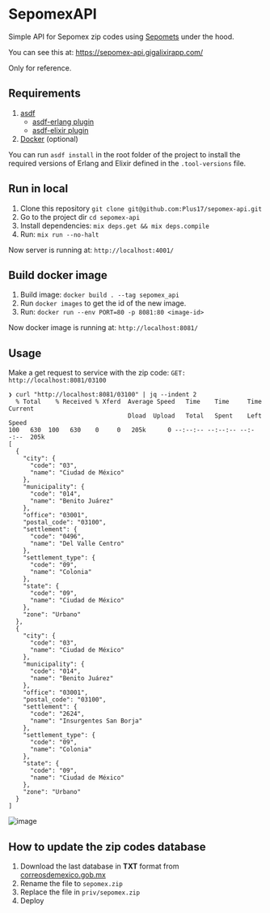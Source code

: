 # SepomexAPI

Simple API for Sepomex zip codes using [Sepomets](https://github.com/poncho/sepomets) under the hood.

You can see this at: https://sepomex-api.gigalixirapp.com/

Only for reference.

## Requirements

1. [asdf](https://asdf-vm.com/guide/getting-started.html#_1-install-dependencies)
    - [asdf-erlang plugin](https://github.com/asdf-vm/asdf-erlang)
    - [asdf-elixir plugin](https://github.com/asdf-vm/asdf-elixir)
2. [Docker](https://www.docker.com/products/docker-desktop) (optional)

You can run `asdf install` in the root folder of the project to install the required versions of Erlang and Elixir defined in the `.tool-versions` file.
## Run in local

1. Clone this repository `git clone git@github.com:Plus17/sepomex-api.git`
2. Go to the project dir `cd sepomex-api`
3. Install dependencies: `mix deps.get && mix deps.compile`
4. Run: `mix run --no-halt`

Now server is running at: `http://localhost:4001/`

## Build docker image

1. Build image: `docker build . --tag sepomex_api`
2. Run `docker images` to get the id of the new image.
3. Run: `docker run --env PORT=80 -p 8081:80 <image-id>`

Now docker image is running at: `http://localhost:8081/`

## Usage

Make a get request to service with the zip code:
`GET: http://localhost:8081/03100`

```shell
❯ curl "http://localhost:8081/03100" | jq --indent 2
  % Total    % Received % Xferd  Average Speed   Time    Time     Time  Current
                                 Dload  Upload   Total   Spent    Left  Speed
100   630  100   630    0     0   205k      0 --:--:-- --:--:-- --:--:--  205k
[
  {
    "city": {
      "code": "03",
      "name": "Ciudad de México"
    },
    "municipality": {
      "code": "014",
      "name": "Benito Juárez"
    },
    "office": "03001",
    "postal_code": "03100",
    "settlement": {
      "code": "0496",
      "name": "Del Valle Centro"
    },
    "settlement_type": {
      "code": "09",
      "name": "Colonia"
    },
    "state": {
      "code": "09",
      "name": "Ciudad de México"
    },
    "zone": "Urbano"
  },
  {
    "city": {
      "code": "03",
      "name": "Ciudad de México"
    },
    "municipality": {
      "code": "014",
      "name": "Benito Juárez"
    },
    "office": "03001",
    "postal_code": "03100",
    "settlement": {
      "code": "2624",
      "name": "Insurgentes San Borja"
    },
    "settlement_type": {
      "code": "09",
      "name": "Colonia"
    },
    "state": {
      "code": "09",
      "name": "Ciudad de México"
    },
    "zone": "Urbano"
  }
]
```

![image](https://user-images.githubusercontent.com/8551125/181606708-1c077806-4ae3-46da-bb93-f4f566c77929.png)

## How to update the zip codes database

1. Download the last database in **TXT** format from [correosdemexico.gob.mx](https://www.correosdemexico.gob.mx/SSLServicios/ConsultaCP/CodigoPostal_Exportar.aspx)
2. Rename the file to `sepomex.zip`
3. Replace the file in `priv/sepomex.zip`
3. Deploy
